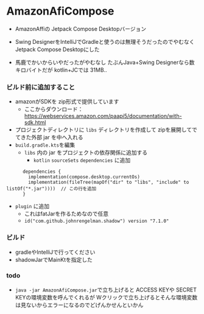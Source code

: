 # AmazonAfiCompose

- AmazonAffiの Jetpack Compose Desktopバージョン

- Swing DesignerをIntelliJでGradleと使うのは無理そうだったのでやむなく Jetpack Compose Desktopにした
- 馬鹿でかいからいやだったがやむなし たぶんJava+Swing Designerなら数キロバイトだが kotlin+JCでは 31MB..


### ビルド前に追加すること

- amazonがSDKを zip形式で提供しています
  - ここからダウンロード：https://webservices.amazon.com/paapi5/documentation/with-sdk.html
- プロジェクトディレクトリに `libs` ディレクトリを作成して zipを展開してでてきた外部 jar を中へ入れる
- `build.gradle.kts`を編集
  - `libs` 内の jar をプロジェクトの依存関係に追加する
    - `kotlin` `sourceSets` `dependencies` に追加

```
      dependencies {
        implementation(compose.desktop.currentOs)
        implementation(fileTree(mapOf("dir" to "libs", "include" to listOf("*.jar"))))  // この行を追加
      }
```

- `plugin` に追加
  - これはfatJarを作るためなので任意
  - `id("com.github.johnrengelman.shadow") version "7.1.0"`

### ビルド
- gradleやIntelliJで行ってください
- shadowJarでMainKtを指定した

### todo
- `java -jar AmazonAfiCompose.jar`で立ち上げると ACCESS KEYや SECRET KEYの環境変数を呼んでくれるが
Wクリックで立ち上げるとそんな環境変数は見ないからエラーになるのでどげんかせんといかん
